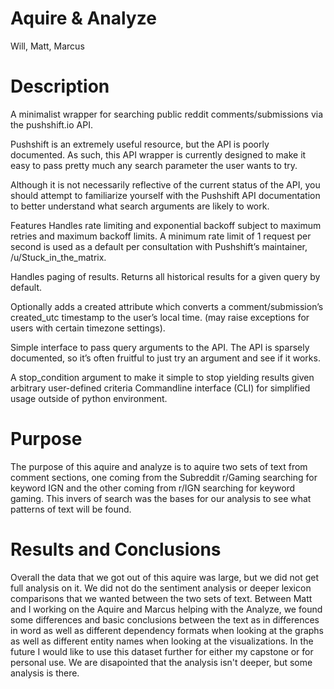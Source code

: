 # Aquire & Analyze

Will, Matt, Marcus

# Description 

A minimalist wrapper for searching public reddit comments/submissions via the pushshift.io API.

Pushshift is an extremely useful resource, but the API is poorly documented. As such, this API wrapper is currently designed to make it easy to pass pretty much any search parameter the user wants to try.

Although it is not necessarily reflective of the current status of the API, you should attempt to familiarize yourself with the Pushshift API documentation to better understand what search arguments are likely to work.

Features Handles rate limiting and exponential backoff subject to maximum retries and maximum backoff limits. A minimum rate limit of 1 request per second is used as a default per consultation with Pushshift’s maintainer, /u/Stuck_in_the_matrix.

Handles paging of results. Returns all historical results for a given query by default.

Optionally adds a created attribute which converts a comment/submission’s created_utc timestamp to the user’s local time. (may raise exceptions for users with certain timezone settings).

Simple interface to pass query arguments to the API. The API is sparsely documented, so it’s often fruitful to just try an argument and see if it works.

A stop_condition argument to make it simple to stop yielding results given arbitrary user-defined criteria Commandline interface (CLI) for simplified usage outside of python environment.

# Purpose

The purpose of this aquire and analyze is to aquire two sets of text from comment sections, one coming from the Subreddit r/Gaming searching for keyword IGN and the other coming from r/IGN searching for keyword gaming. This invers of search was the bases for our analysis to see what patterns of text will be found.

# Results and Conclusions

Overall the data that we got out of this aquire was large, but we did not get full analysis on it. We did not do the sentiment analysis or deeper lexicon comparisons that we wanted between the two sets of text. Between Matt and I working on the Aquire and Marcus helping with the Analyze, we found some differences and basic conclusions between the text as in differences in word as well as different dependency formats when looking at the graphs as well as different entity names when looking at the visualizations. In the future I would like to use this dataset further for either my capstone or for personal use. We are disapointed that the analysis isn't deeper, but some analysis is there.
